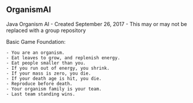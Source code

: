 ## OrganismAI
Java Organism AI - Created September 26, 2017 - This may or may not be replaced with a group repository

Basic Game Foundation:

    - You are an organism.
    - Eat leaves to grow, and replenish energy.
    - Eat people smaller than you.
    - If you run out of energy, you shrink.
    - If your mass is zero, you die.
    - If your death age is hit, you die.
    - Reproduce before death.
    - Your organism family is your team.
    - Last team standing wins.
